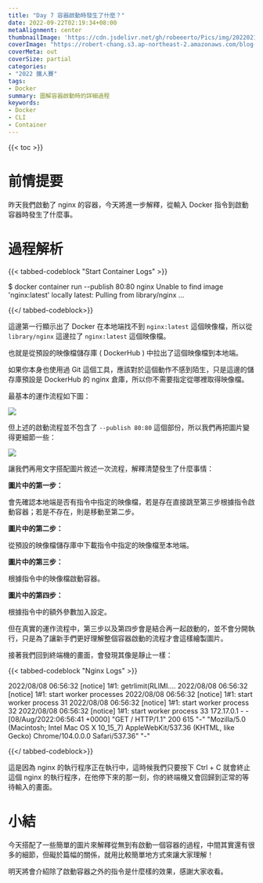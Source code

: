 ```yaml
---
title: "Day 7 容器啟動時發生了什麼？"
date: 2022-09-22T02:19:34+08:00
metaAlignment: center
thumbnailImage: 'https://cdn.jsdelivr.net/gh/robeeerto/Pics/img/202202161656501.png'
coverImage: "https://robert-chang.s3.ap-northeast-2.amazonaws.com/blog-images/5dxen.jpg"
coverMeta: out
coverSize: partial
categories:
- "2022 鐵人賽"
tags:
- Docker
summary: 圖解容器啟動時的詳細過程
keywords:
- Docker
- CLI
- Container
---
```


{{< toc >}}

# 前情提要

昨天我們啟動了 nginx 的容器，今天將進一步解釋，從輸入 Docker 指令到啟動容器時發生了什麼事。

# 過程解析

{{< tabbed-codeblock "Start Container Logs" >}}
<!-- tab bash -->
$ docker container run --publish 80:80 nginx
Unable to find image 'nginx:latest' locally
latest: Pulling from library/nginx
...
<!-- endtab -->
{{</ tabbed-codeblock>}}

這邊第一行顯示出了 Docker 在本地端找不到 `nginx:latest` 這個映像檔，所以從 `library/nginx` 這邊拉了 `nginx:latest` 這個映像檔。

也就是從預設的映像檔儲存庫 ( DockerHub ) 中拉出了這個映像檔到本地端。

如果你本身也使用過 Git 這個工具，應該對於這個動作不感到陌生，只是這邊的儲存庫預設是 DockerHub 的 nginx 倉庫，所以你不需要指定從哪裡取得映像檔。

最基本的運作流程如下圖：

![](https://robert-chang.s3.ap-northeast-2.amazonaws.com/blog-images/bzejn.png)

但上述的啟動流程並不包含了 `--publish 80:80` 這個部份，所以我們再把圖片變得更細節一些：

![](https://robert-chang.s3.ap-northeast-2.amazonaws.com/blog-images/0essw.png)

讓我們再用文字搭配圖片敘述一次流程，解釋清楚發生了什麼事情：

**圖片中的第一步：**

會先確認本地端是否有指令中指定的映像檔，若是存在直接跳至第三步根據指令啟動容器；若是不存在，則是移動至第二步。

**圖片中的第二步：**

從預設的映像檔儲存庫中下載指令中指定的映像檔至本地端。

**圖片中的第三步：**

根據指令中的映像檔啟動容器。

**圖片中的第四步：**

根據指令中的額外參數加入設定。

但在真實的運作流程中，第三步以及第四步會是結合再一起啟動的，並不會分開執行，只是為了讓新手們更好理解整個容器啟動的流程才會這樣繪製圖片。

接著我們回到終端機的畫面，會發現其像是靜止一樣：

{{< tabbed-codeblock "Nginx Logs" >}}
<!-- tab bash -->
2022/08/08 06:56:32 [notice] 1#1: getrlimit(RLIMI....
2022/08/08 06:56:32 [notice] 1#1: start worker processes
2022/08/08 06:56:32 [notice] 1#1: start worker process 31
2022/08/08 06:56:32 [notice] 1#1: start worker process 32
2022/08/08 06:56:32 [notice] 1#1: start worker process 33
172.17.0.1 - - [08/Aug/2022:06:56:41 +0000] "GET / HTTP/1.1" 200 615 "-" "Mozilla/5.0 (Macintosh; Intel Mac OS X 10_15_7) AppleWebKit/537.36 (KHTML, like Gecko) Chrome/104.0.0.0 Safari/537.36" "-"
<!-- endtab -->
{{</ tabbed-codeblock>}}

這是因為 nginx 的執行程序正在執行中，這時候我們只要按下 Ctrl + C 就會終止這個 nginx 的執行程序，在他停下來的那一刻，你的終端機又會回歸到正常的等待輸入的畫面。

# 小結

今天搭配了一些簡單的圖片來解釋從無到有啟動一個容器的過程，中間其實還有很多的細節，但礙於篇幅的關係，就用比較簡單地方式來讓大家理解！

明天將會介紹除了啟動容器之外的指令是什麼樣的效果，感謝大家收看。